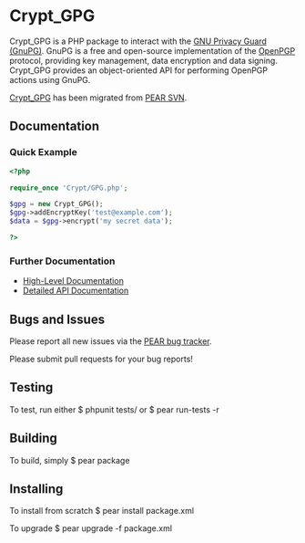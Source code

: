 # Crypt_GPG #
Crypt_GPG is a PHP package to interact with the [GNU Privacy Guard 
(GnuPG)](http://www.gnupg.org/). GnuPG is a free and open-source
implementation of the [OpenPGP](http://www.ietf.org/rfc/rfc4880.txt)
protocol, providing key management, data encryption and data signing.
Crypt_GPG provides an object-oriented API for performing OpenPGP
actions using GnuPG.

[Crypt_GPG](http://pear.php.net/package/Crypt_GPG) has been
migrated from [PEAR SVN](https://svn.php.net/repository/pear/packages/Crypt_GPG).

## Documentation ##

### Quick Example
```php
<?php

require_once 'Crypt/GPG.php';

$gpg = new Crypt_GPG();
$gpg->addEncryptKey('test@example.com');
$data = $gpg->encrypt('my secret data');

?>
```

### Further Documentation ###
* [High-Level Documentation](http://pear.php.net/manual/en/package.encryption.crypt-gpg.intro.php)
* [Detailed API Documentation](http://pear.php.net/package/Crypt_GPG/docs/latest/)

## Bugs and Issues ##
Please report all new issues via the [PEAR bug tracker](http://pear.php.net/bugs/search.php?cmd=display&package_name[]=Crypt_GPG).

Please submit pull requests for your bug reports!

## Testing ##
To test, run either
$ phpunit tests/
  or
$ pear run-tests -r

## Building ##
To build, simply
$ pear package

## Installing ##
To install from scratch
$ pear install package.xml

To upgrade
$ pear upgrade -f package.xml
